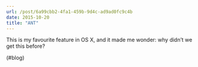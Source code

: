 ```yaml
---
url: /post/6a99cbb2-4fa1-459b-9d4c-ad9ad0fc9c4b
date: 2015-10-20
title: "ANT"
---
```


This is my favourite feature in OS X, and it made me wonder: why didn&#8217;t we get this before?



(#blog)